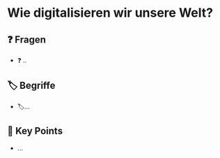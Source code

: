 # Wie digitalisieren wir unsere Welt?

## ❓ Fragen 

* ❓ .. 

## 🏷 Begriffe

* 🏷...

## 🔑 Key Points

* ...

